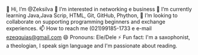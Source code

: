 👋 Hi, I’m @Zeksilva
👀 I’m interested in networking e business
🌱 I’m currently learning Java,Java Scrip, HTML, Git, GitHub, Phython,
💞️ I’m looking to collaborate on supporting programming beginners and exchange experiences.
📫 How to reach me (021)99185-1733 e e-mail ezeqquias@gmail.com
😄 Pronouns: Ele/Dele
⚡ Fun fact: I'm a saxophonist, a theologian, I speak sign language and I'm passionate about reading.
